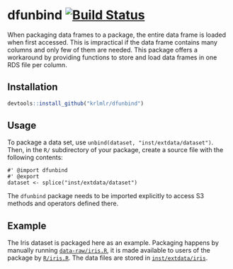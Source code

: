 # dfunbind [![Build Status](https://snap-ci.com/krlmlr/dfunbind/branch/master/build_image)](https://snap-ci.com/krlmlr/dfunbind/branch/master)

When packaging data frames to a package, the entire data frame
is loaded when first accessed.  This is impractical if the data frame
contains many columns and only few of them are needed.  This package offers
a workaround by providing functions to store and load data frames in
one RDS file per column.

## Installation

```r
devtools::install_github("krlmlr/dfunbind")
```

## Usage

To package a data set, use `unbind(dataset, "inst/extdata/dataset")`.
Then,  in the `R/` subdirectory of your package, create a source file
with the following contents:

```
#' @import dfunbind
#' @export
dataset <- splice("inst/extdata/dataset")
```

The `dfunbind` package needs to be imported explicitly to access S3 methods and
operators defined there.


## Example

The Iris dataset is packaged here as an example.
Packaging happens by manually running [`data-raw/iris.R`](data-raw/iris.R),
it is made available to users of the package by [`R/iris.R`](R/iris.R).
The data files are stored in [`inst/extdata/iris`](inst/extdata/iris).
